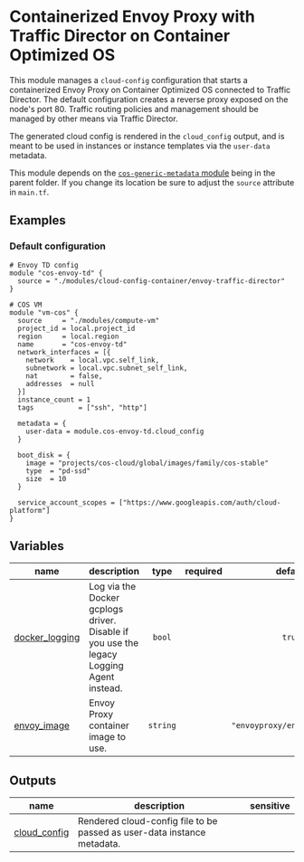 # Containerized Envoy Proxy with Traffic Director on Container Optimized OS

This module manages a `cloud-config` configuration that starts a containerized Envoy Proxy on Container Optimized OS connected to Traffic Director. The default configuration creates a reverse proxy exposed on the node's port 80. Traffic routing policies and management should be managed by other means via Traffic Director.

The generated cloud config is rendered in the `cloud_config` output, and is meant to be used in instances or instance templates via the `user-data` metadata.

This module depends on the [`cos-generic-metadata` module](../cos-generic-metadata) being in the parent folder. If you change its location be sure to adjust the `source` attribute in `main.tf`.

## Examples

### Default configuration

```hcl
# Envoy TD config
module "cos-envoy-td" {
  source = "./modules/cloud-config-container/envoy-traffic-director"
}

# COS VM
module "vm-cos" {
  source     = "./modules/compute-vm"
  project_id = local.project_id
  region     = local.region
  name       = "cos-envoy-td"
  network_interfaces = [{
    network    = local.vpc.self_link,
    subnetwork = local.vpc.subnet_self_link,
    nat        = false,
    addresses  = null
  }]
  instance_count = 1
  tags           = ["ssh", "http"]

  metadata = {
    user-data = module.cos-envoy-td.cloud_config
  }

  boot_disk = {
    image = "projects/cos-cloud/global/images/family/cos-stable"
    type  = "pd-ssd"
    size  = 10
  }

  service_account_scopes = ["https://www.googleapis.com/auth/cloud-platform"]
}
```
<!-- BEGIN TFDOC -->

## Variables

| name | description | type | required | default |
|---|---|:---:|:---:|:---:|
| [docker_logging](variables.tf#L23) | Log via the Docker gcplogs driver. Disable if you use the legacy Logging Agent instead. | <code>bool</code> |  | <code>true</code> |
| [envoy_image](variables.tf#L17) | Envoy Proxy container image to use. | <code>string</code> |  | <code>&#34;envoyproxy&#47;envoy:v1.14.1&#34;</code> |

## Outputs

| name | description | sensitive |
|---|---|:---:|
| [cloud_config](outputs.tf#L17) | Rendered cloud-config file to be passed as user-data instance metadata. |  |

<!-- END TFDOC -->

